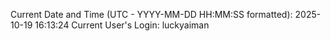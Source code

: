 Current Date and Time (UTC - YYYY-MM-DD HH:MM:SS formatted): 2025-10-19 16:13:24
Current User's Login: luckyaiman
